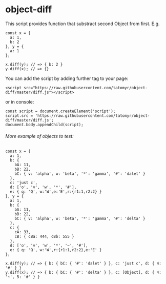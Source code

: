 # object-diff
This script provides function that substract second Object from first. E.g. 
```
const x = { 
  a: 1, 
  b: 2 
}, y = { 
  a: 1 
};

x.diff(y); // => { b: 2 }
y.diff(x); // => {}
```
You can add the script by adding further tag to your page:
```
<script src="https://raw.githubusercontent.com/tatomyr/object-diff/master/diff.js"></script>
```
or in console:
```
const script = document.createElement('script');
script.src = 'https://raw.githubusercontent.com/tatomyr/object-diff/master/diff.js';
document.body.appendChild(script);
```
###### More example of objects to test:
```
const x = {
  a: 1,
  b: { 
	bA: 11, 
	bB: 22, 
	bC: { v: 'alpha', w: 'beta', '*': 'gamma', '#': 'dalet' } 
  },
  c: 'just c',
  d: ['o', 'v', 'w', '*', '#'],
  e: { q: 'Q', w:'W',e:'E',r:{r1:1,r2:2} }
}, y = {
  a: 1,
  b: { 
	bA: 11, 
	bB: 22, 
	bC: { v: 'alpha', w: 'beta', '*': 'gamma', '#': 'delta' } 
  },
  c: { 
    cA: 33, 
    cB: { cBa: 444, cBb: 555 } 
  },
  d: ['o', 'v', 'w', '*', '~', '#'],
  e: { q: 'Q', w:'W',r:{r1:1,r2:2},e:'E' }
};

x.diff(y); // => { b: { bC: { '#': 'dalet' } }, c: 'just c', d: { 4: '#' } }
y.diff(x); // => { b: { bC: { '#': 'delta' } }, c: [Object], d: { 4: '~', 5: '#' } }
```
